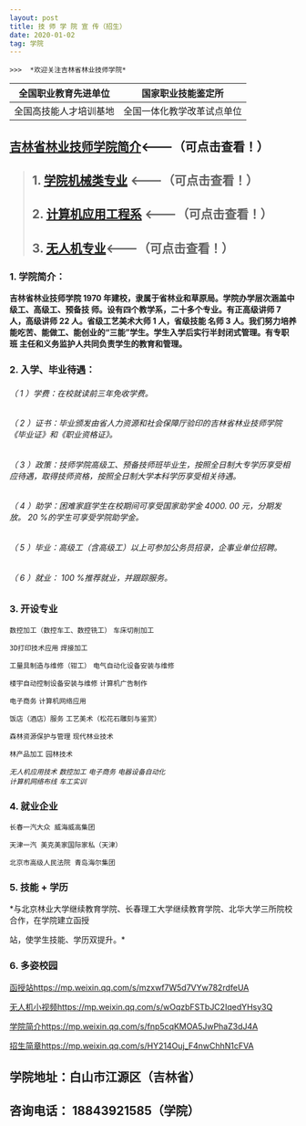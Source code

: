 ```yaml
---
layout: post
title: 技 师 学 院 宣 传（招生）
date: 2020-01-02
tag: 学院
---
```

    >>>  *欢迎关注吉林省林业技师学院*


| 全国职业教育先进单位 | 国家职业技能鉴定所 |
| ------ |----------------- |
| 全国高技能人才培训基地 | 全国一体化教学改革试点单位 |




##      [吉林省林业技师学院简介](https://m.eqxiu.com/s/i3N4BcLB?share_level=4&from_user=20200224499ebdd6&from_id=d06d76b5-2&share_time=1583720338532&from=groupmessage&isappinstalled=0)<---（可点击查看！）

>## 1.   [学院机械类专业](https://www.meipian5.cn/2qg3re7v?first_share_to=timeline&first_share_uid=42605511&share_depth=2&share_source=timeline&sharer_id=ojq1tt3mLKLsLf9glii44vfpw_gg&user_id=ohbsluLg9R8k3kbmv44pBX7ahXtA) <---（可点击查看！）
> ## 2.  [计算机应用工程系][1] <---（可点击查看！）
>## 3.  [无人机专业][2]<---（可点击查看！）


### 1. 学院简介：

   **吉林省林业技师学院 1970 年建校，隶属于省林业和草原局。学院办学层次涵盖中级工、高级工、预备技
师。设有四个教学系，二十多个专业。有正高级讲师 7 人，高级讲师 22 人。省级工艺美术大师 1 人，省级技能
名师 3 人。我们努力培养能吃苦、能做工、能创业的“三能”学生。学生入学后实行半封闭式管理。有专职班
主任和义务监护人共同负责学生的教育和管理。**


### 2. 入学、毕业待遇：

###### （ 1 ）学费：在校就读前三年免收学费。

###### （ 2 ）证书：毕业颁发由省人力资源和社会保障厅验印的吉林省林业技师学院《毕业证》和《职业资格证》。

###### （ 3 ）政策：技师学院高级工、预备技师班毕业生，按照全日制大专学历享受相应待遇，取得技师资格，按照全日制大学本科学历享受相关待遇。

###### （ 4 ）助学：困难家庭学生在校期间可享受国家助学金 4000. 00 元，分期发放。 20 %的学生可享受学院助学金。

###### （ 5 ）毕业：高级工（含高级工）以上可参加公务员招录，企事业单位招聘。

###### （ 6 ）就业： 100 %推荐就业，并跟踪服务。

### 3. 开设专业

`数控加工（数控⻋工、数控铣工）`  `⻋床切削加工`

 `3D打印技术应用`     `焊接加工`

 `工量具制造与维修（钳工）`    `电气自动化设备安装与维修`

 `楼宇自动控制设备安装与维修`      `计算机广告制作`

 `电子商务`      `计算机网络应用`

 `饭店（酒店）服务`      `工艺美术（松花石雕刻与鉴赏）`

 `森林资源保护与管理`      `现代林业技术`

 `林产品加工`        `园林技术`


*`无人机应用技术`   `数控加工`  `电子商务`   `电器设备自动化`  
  `计算机网络布线`  `⻋工实训`*

### 4. 就业企业

```
⻓春一汽大众 威海威高集团
```
```
天津一汽 美克美家国际家私（天津）
```
```
北京市高级人⺠法院 ⻘岛海尔集团
```
### 5. 技能 + 学历

 *与北京林业大学继续教育学院、⻓春理工大学继续教育学院、北华大学三所院校合作，在学院建立函授

站，使学生技能、学历双提升。*

### 6. 多姿校园
[函授站](https://mp.weixin.qq.com/s/mzxwf7W5d7VYw782rdfeUA)<https://mp.weixin.qq.com/s/mzxwf7W5d7VYw782rdfeUA>

[无人机小视频](https://mp.weixin.qq.com/s/wOqzbFSTbJC2IqedYHsy3Q)<https://mp.weixin.qq.com/s/wOqzbFSTbJC2IqedYHsy3Q>

[学院简介](https://mp.weixin.qq.com/s/fnp5cqKMOA5JwPhaZ3dJ4A)<https://mp.weixin.qq.com/s/fnp5cqKMOA5JwPhaZ3dJ4A>

[招生简章](https://mp.weixin.qq.com/s/HY214Ouj_F4nwChhN1cFVA)<https://mp.weixin.qq.com/s/HY214Ouj_F4nwChhN1cFVA>

## 学院地址：白山市江源区（吉林省）
## 咨询电话： 18843921585（学院）


[1]:https://m.eqxiu.com/s/qf1O4dJI?from=groupmessage&isappinstalled=0&share_level=1&from_user=20200407b8f2fc56&from_id=3351431c-8&share_time=1586245598926
[2]:https://www.meipian9.cn/2t4o6r9p?first_share_to=singlemessage&first_share_uid=53257518&from=groupmessage&isappinstalled=0&share_depth=1&share_from=self&share_user_mpuuid=637f083c85a4fe5d395b34847c5a3afd&user_id=53257518&utm_medium=meipian_android&utm_source=singlemessage&uuid=40d98b14c97fd57d326d79fed9744f0a
